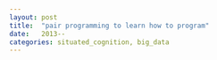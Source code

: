 ```yaml
---
layout: post
title:  "pair programming to learn how to program"
date:   2013--
categories: situated_cognition, big_data
---
```


![]()

